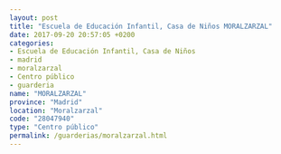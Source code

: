 ```yaml
---
layout: post
title: "Escuela de Educación Infantil, Casa de Niños MORALZARZAL"
date: 2017-09-20 20:57:05 +0200
categories:
- Escuela de Educación Infantil, Casa de Niños
- madrid
- moralzarzal
- Centro público
- guarderia
name: "MORALZARZAL"
province: "Madrid"
location: "Moralzarzal"
code: "28047940"
type: "Centro público"
permalink: /guarderias/moralzarzal.html
---
```

